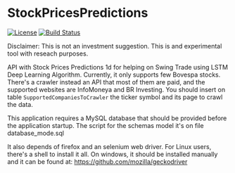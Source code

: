 
# StockPricesPredictions

[![License](https://img.shields.io/github/license/douglasdrf/StockPricesPredictions?style=plastic)](https://github.com/DouglasDRF/StockPricesPredictions/blob/master/LICENSE)
[![Build Status](https://img.shields.io/travis/DouglasDRF/StockPricesPredictions?style=plastic)](https://www.travis-ci.com/DouglasDRF/StockPricesPredictions)


Disclaimer: This is not an investment suggestion. This is and experimental tool with reseach purposes.

API with Stock Prices Predictions 1d for helping on Swing Trade using LSTM Deep Learning Algorithm.
Currently, it only supports few Bovespa stocks. There's a crawler instead an API that most of them are paid, and the supported websites are InfoMoneya and BR Investing.
You should insert on table `SupportedCompaniesToCrawler` the ticker symbol and its page to crawl the data.

This application requires a MySQL database that should be provided before the application startup. The script for the schemas model it's on file database_mode.sql

It also depends of firefox and an selenium web driver. For Linux users, there's a shell to install it all. On windows, it should be installed manually and it can be found at:
https://github.com/mozilla/geckodriver
